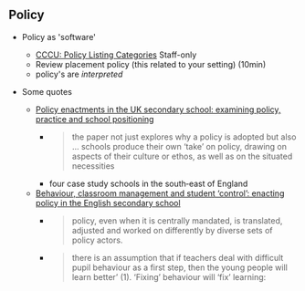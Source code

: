 Policy
------

* Policy as 'software'
    * [CCCU: Policy Listing Categories](https://cccu.canterbury.ac.uk/policy-listing/policy-listing-categories.aspx) Staff-only
    * Review placement policy (this related to your setting) (10min)
    * policy's are _interpreted_


* Some quotes
    * [Policy enactments in the UK secondary school: examining policy, practice and school positioning](https://www.tandfonline.com/doi/full/10.1080/02680931003698544)
        * > the paper not just explores why a policy is adopted but also ... schools produce their own ‘take’ on policy, drawing on aspects of their culture or ethos, as well as on the situated necessities
        * four case study schools in the south‐east of England
    * [Behaviour, classroom management and student ‘control’: enacting policy in the English secondary school](https://www.tandfonline.com/doi/full/10.1080/09620214.2010.503066)
        * > policy, even when it is centrally mandated, is translated, adjusted and worked on differently by diverse sets of policy actors.
        * > there is an assumption that if teachers deal with difficult pupil behaviour as a first step, then the young people will learn better’ (1). ‘Fixing’ behaviour will ‘fix’ learning: 

